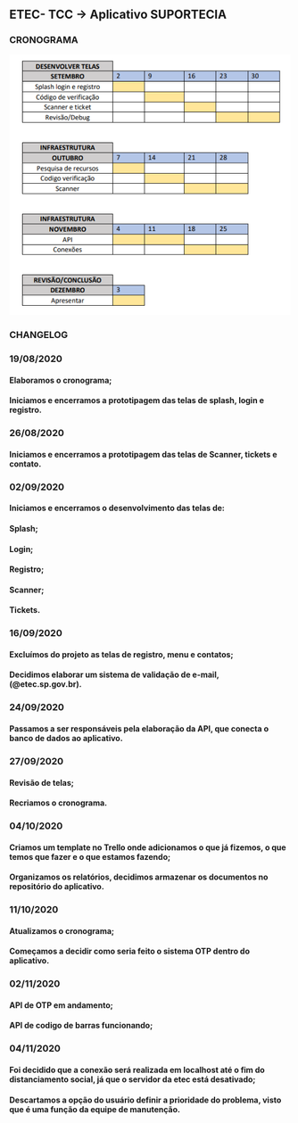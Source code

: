 ## ETEC- TCC -> Aplicativo SUPORTECIA

### CRONOGRAMA

![Imagem do cronograma](https://github.com/GustavoAriadno/ETEC-TCC-SuportEcia/blob/master/Documentos/cronograma_tcc.png?raw=true)

### CHANGELOG

### 19/08/2020
#### Elaboramos o cronograma;
#### Iniciamos e encerramos a prototipagem das telas de splash, login e registro.

### 26/08/2020
#### Iniciamos e encerramos a prototipagem das telas de Scanner, tickets e contato.

### 02/09/2020
 #### Iniciamos e encerramos o desenvolvimento das telas de:
 #### Splash;
 #### Login;
 #### Registro;
 #### Scanner;
 #### Tickets.

### 16/09/2020
#### Excluímos do projeto as telas de registro, menu e contatos;
#### Decidimos elaborar um sistema de validação de e-mail, (@etec.sp.gov.br).

### 24/09/2020
#### Passamos a ser responsáveis pela elaboração da API, que conecta o banco de dados ao aplicativo.

### 27/09/2020
#### Revisão de telas;
#### Recriamos o cronograma.

### 04/10/2020
#### Criamos um template no Trello onde adicionamos o que já fizemos, o que temos que fazer e o que estamos fazendo;
#### Organizamos os relatórios, decidimos armazenar os documentos no repositório do aplicativo.

### 11/10/2020
#### Atualizamos o cronograma;
#### Começamos a decidir como seria feito o sistema OTP dentro do aplicativo.

### 02/11/2020
#### API de OTP em andamento;
#### API de codigo de barras funcionando;

### 04/11/2020
#### Foi decidido que a conexão será realizada em localhost até o fim do distanciamento social, já que o servidor da etec está desativado;
#### Descartamos a opção do usuário definir a prioridade do problema, visto que é uma função da equipe de manutenção.
